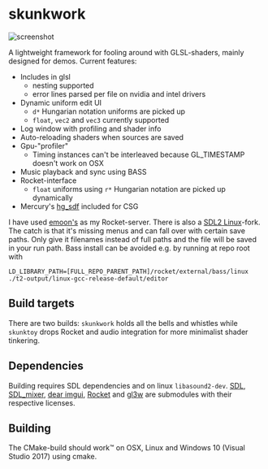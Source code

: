 # skunkwork
![screenshot](screenshot.png)

A lightweight framework for fooling around with GLSL-shaders, mainly designed for demos. Current features:
  * Includes in glsl
    * nesting supported
    * error lines parsed per file on nvidia and intel drivers
  * Dynamic uniform edit UI
    * `d*` Hungarian notation uniforms are picked up
    * `float`, `vec2` and `vec3` currently supported
  * Log window with profiling and shader info
  * Auto-reloading shaders when sources are saved
  * Gpu-"profiler"
    * Timing instances can't be interleaved because GL_TIMESTAMP doesn't work on OSX
  * Music playback and sync using BASS
  * Rocket-interface
    * `float` uniforms using `r*` Hungarian notation are picked up dynamically
  * Mercury's [hg_sdf](http://mercury.sexy/hg_sdf) included for CSG

I have used [emoon's](https://github.com/emoon/rocket) as my Rocket-server. There is also a [SDL2 Linux](https://github.com/gustafla/rocket)-fork. The catch is that it's missing menus and can fall over with certain save paths. Only give it filenames instead of full paths and the file will be saved in your run path. Bass install can be avoided e.g. by running at repo root with
```
LD_LIBRARY_PATH=[FULL_REPO_PARENT_PATH]/rocket/external/bass/linux ./t2-output/linux-gcc-release-default/editor
```

## Build targets
There are two builds: `skunkwork` holds all the bells and whistles while `skunktoy` drops Rocket and audio integration for more minimalist shader tinkering.

## Dependencies
Building requires SDL dependencies and on linux `libasound2-dev`. [SDL](https://github.com/libsdl-org/SDL.git), [SDL_mixer](https://github.com/libsdl-org/SDL_mixer), [dear imgui](https://github.com/ocornut/imgui), [Rocket](https://github.com/rocket/rocket) and [gl3w](https://github.com/sndels/libgl3w) are submodules with their respective licenses.

## Building
The CMake-build should work™ on OSX, Linux and Windows 10 (Visual Studio 2017) using cmake.
